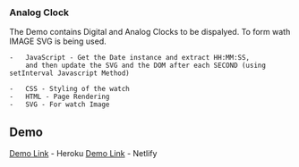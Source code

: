 

### Analog Clock


The Demo contains Digital and Analog Clocks to be dispalyed. To form wath IMAGE SVG is being used.

    -   JavaScript - Get the Date instance and extract HH:MM:SS, 
        and then update the SVG and the DOM after each SECOND (using setInterval Javascript Method)

    -   CSS - Styling of the watch 
    -   HTML - Page Rendering 
    -   SVG - For watch Image



## Demo

[Demo Link](https://analog-clocks.herokuapp.com/) - Heroku
[Demo Link](https://dreamy-fermi-de8ea1.netlify.com/) - Netlify
